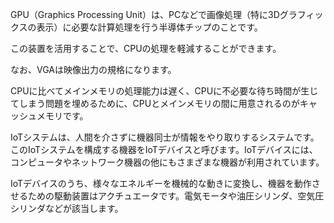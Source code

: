 GPU（Graphics Processing Unit）は、PCなどで画像処理（特に3Dグラフィックスの表示）に必要な計算処理を行う半導体チップのことです。

この装置を活用することで、CPUの処理を軽減することができます。

なお、VGAは映像出力の規格になります。

CPUに比べてメインメモリの処理能力は遅く、CPUに不必要な待ち時間が生じてしまう問題を埋めるために、CPUとメインメモリの間に用意されるのがキャッシュメモリです。

IoTシステムは、人間を介さずに機器同士が情報をやり取りするシステムです。このIoTシステムを構成する機器をIoTデバイスと呼びます。IoTデバイスには、コンピュータやネットワーク機器の他にもさまざまな機器が利用されています。

IoTデバイスのうち、様々なエネルギーを機械的な動きに変換し、機器を動作させるための駆動装置はアクチュエータです。電気モータや油圧シリンダ、空気圧シリンダなどが該当します。